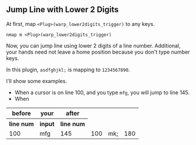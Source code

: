 ## Jump Line with Lower 2 Digits

At first, map `<Plug>(warp_lower2digits_trigger)` to any keys.

    nmap m <Plug>(warp_lower2digits_trigger)

Now, you can jump line using lower 2 digits of a line number.
Additional, your hands need not leave a home position because
you don't type number keys.

In this plugin, `asdfghjkl;` is mapping to `1234567890`.

I'll show some examples.


- When a cursor is on line 100, and you type `mfg`, you will jump to line 145.
- When 

<table>
<tr>
<th>before</th><th>your</th><th>after</th>
</tr>
<tr>
<th>line num</th><th>input</th><th>line num</th>
</tr>
<tr>
<td>100</td><td>mfg</td><td>145</td>
<td>100</td><td>mk;</td><td>180</td>
</tr>
</table>
